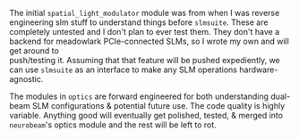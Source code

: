 

The initial `spatial_light_modulator` module was from when I was reverse engineering 
slm stuff to understand things before `slmsuite`. These are 
completely untested and I don't plan to ever test them. They don't have a backend for 
meadowlark PCIe-connected SLMs, so I wrote my own and will get around to  
push/testing it. Assuming that that feature will be pushed expediently, we can use 
`slmsuite` as an interface to make any SLM operations hardware-agnostic. 

The modules in `optics` are forward engineered for both understanding dual-beam SLM configurations & potential future
use. The code quality is highly variable. Anything good will eventually get polished, 
tested, & merged into `neurobeam`'s optics module and the rest will be left to rot.
